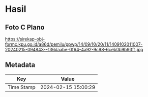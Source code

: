 # Hasil

## Foto C Plano

https://sirekap-obj-formc.kpu.go.id/a86d/pemilu/ppwp/14/09/10/20/11/1409102011007-20240215-094843--136daabe-0f64-4a92-9c98-6ceb0b9b93f1.jpg


## Metadata

| Key        | Value               |
| ---------- | ------------------- |
| Time Stamp | 2024-02-15 15:00:29 |




